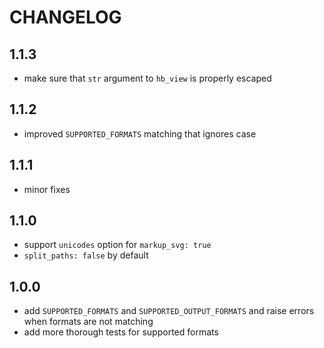 # CHANGELOG

## 1.1.3

* make sure that `str` argument to `hb_view` is properly escaped

## 1.1.2

* improved `SUPPORTED_FORMATS` matching that ignores case

## 1.1.1

* minor fixes

## 1.1.0

* support `unicodes` option for `markup_svg: true`
* `split_paths: false` by default

## 1.0.0

* add `SUPPORTED_FORMATS` and `SUPPORTED_OUTPUT_FORMATS` and raise errors when formats are not matching
* add more thorough tests for supported formats
